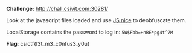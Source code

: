 **Challenge:** http://chall.csivit.com:30281/

Look at the javascript files loaded and use [JS nice](http://www.jsnice.org/) to deobfuscate them.

LocalStorage contains the password to log in: `5W$Fbb=+nBE*pg4t^7M`

**Flag**: csictf{l3t_m3_c0nfus3_y0u}
